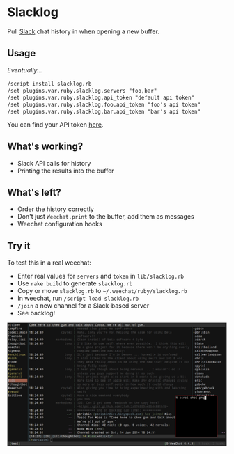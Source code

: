 # Slacklog

Pull [Slack][] chat history in when opening a new buffer.

[slack]: https://slack.com/

## Usage

*Eventually...*

```
/script install slacklog.rb
/set plugins.var.ruby.slacklog.servers "foo,bar"
/set plugins.var.ruby.slacklog.api_token "default api token"
/set plugins.var.ruby.slacklog.foo.api_token "foo's api token"
/set plugins.var.ruby.slacklog.bar.api_token "bar's api token"
```

You can find your API token [here][docs].

[docs]: https://api.slack.com/

## What's working?

- Slack API calls for history
- Printing the results into the buffer

## What's left?

- Order the history correctly
- Don't just `Weechat.print` to the buffer, add them as messages
- Weechat configuration hooks

## Try it

To test this in a real weechat:

- Enter real values for `servers` and `token` in `lib/slacklog.rb`
- Use `rake build` to generate `slacklog.rb`
- Copy or move `slacklog.rb` to `~/.weechat/ruby/slacklog.rb`
- In weechat, run `/script load slacklog.rb`
- `/join` a new channel for a Slack-based server
- See backlog!

![shot](shot.png)
